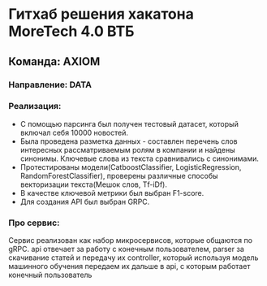 # Гитхаб решения хакатона MoreTech 4.0 ВТБ 

## Команда: AXIOM

### Направление: DATA

### Реализация: 
- С помощью парсинга был получен тестовый датасет, который включал себя 10000 новостей.
- Была проведена разметка данных - составлен перечень слов интересных рассматриваемым ролям в компании и найдены синонимы. Ключевые слова из текста сравнивались с синонимами.
- Протестированы модели(CatboostClassifier, LogisticRegression, RandomForestClassifier), проверены различные способы векторизации текста(Мешок слов, Tf-iDf).
- В качестве ключевой метрики был выбран F1-score.
- Для создания API был выбран GRPC.

### Про сервис: 

Сервис реализован как набор микросервисов, которые общаются по gRPC. api отвечает за работу с конечным пользователем, parser за скачивание статей и передачу их controller, который используя модель машинного обучения передаем их дальше в api, с которым работает конечный пользователь



